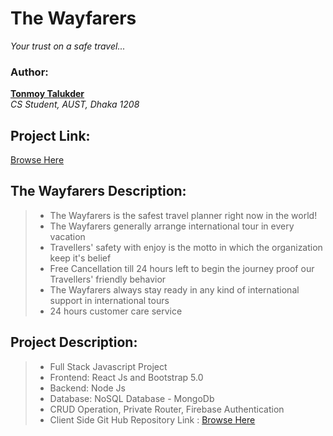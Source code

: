 # The Wayfarers

_Your trust on a safe travel..._

### Author:

**<a href="https://tonmoy-talukder.netlify.app/">Tonmoy Talukder</a>** </br>
_CS Student, AUST, Dhaka 1208_

## Project Link:

<a href="https://the-wayfarers.web.app/">Browse Here</a>

## The Wayfarers Description:

> - The Wayfarers is the safest travel planner right now in the world!
> - The Wayfarers generally arrange international tour in every vacation
> - Travellers' safety with enjoy is the motto in which the organization keep it's belief
> - Free Cancellation till 24 hours left to begin the journey proof our Travellers' friendly behavior
> - The Wayfarers always stay ready in any kind of international support in international tours
> - 24 hours customer care service

## Project Description:

> - Full Stack Javascript Project
> - Frontend: React Js and Bootstrap 5.0
> - Backend: Node Js
> - Database: NoSQL Database - MongoDb
> - CRUD Operation, Private Router, Firebase Authentication
> - Client Side Git Hub Repository Link : <a href="https://github.com/programming-hero-web-course1/tourism-or-delivery-website-client-side-TonmoyTalukder">Browse Here</a>
